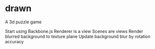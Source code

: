 drawn
=====

A 3d puzzle game

Start using Backbone.js
  Renderer is a view
  Scenes are views
Render blurred background to texture plane
Update background blur by rotation accuracy

